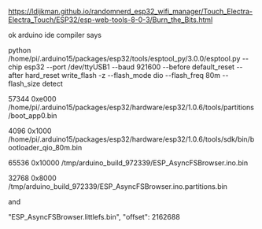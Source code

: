 https://ldijkman.github.io/randomnerd_esp32_wifi_manager/Touch_Electra-Electra_Touch/ESP32/esp-web-tools-8-0-3/Burn_the_Bits.html

ok arduino ide compiler says

python /home/pi/.arduino15/packages/esp32/tools/esptool_py/3.0.0/esptool.py --chip esp32 --port /dev/ttyUSB1 --baud 921600 --before default_reset --after hard_reset write_flash -z --flash_mode dio --flash_freq 80m --flash_size detect 

57344 0xe000 /home/pi/.arduino15/packages/esp32/hardware/esp32/1.0.6/tools/partitions/boot_app0.bin 

4096 0x1000 /home/pi/.arduino15/packages/esp32/hardware/esp32/1.0.6/tools/sdk/bin/bootloader_qio_80m.bin 

65536 0x10000 /tmp/arduino_build_972339/ESP_AsyncFSBrowser.ino.bin 

32768 0x8000 /tmp/arduino_build_972339/ESP_AsyncFSBrowser.ino.partitions.bin 

and

"ESP_AsyncFSBrowser.littlefs.bin", "offset": 2162688 


